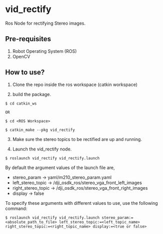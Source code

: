# vid_rectify

Ros Node for rectifying Stereo images.

## Pre-requisites
1. Robot Operating System (ROS)
2. OpenCV

## How to use?
1. Clone the repo inside the ros workspace (catkin workspace)

2. build the package.
```
$ cd catkin_ws

OR

$ cd <ROS Workspace>

$ catkin_make --pkg vid_rectify
```
3. Make sure the stereo topics to be rectified are up and running.

4. Launch the vid_rectify node.
```
$ roslaunch vid_rectify vid_rectify.launch 
```
By default the argument values of the launch file are,
* stereo_param -> yaml/m210_stereo_param.yaml
* left_stereo_topic -> /dji_osdk_ros/stereo_vga_front_left_images
* right_stereo_topic -> /dji_osdk_ros/stereo_vga_front_right_images
* display -> false

To specify these arguments with different values to use, use the following command:
```
$ roslaunch vid_rectify vid_rectify.launch stereo_param:=<absolute_path_to_file> left_stereo_topic:=<left_topic_name> right_stereo_topic:=<right_topic_name> display:=<true or false>
```